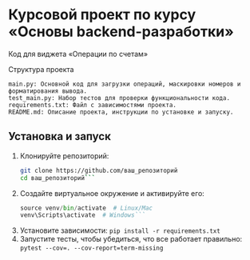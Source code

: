 # Курсовой проект по курсу «Основы backend-разработки»

Код для виджета «Операции по счетам»

Структура проекта

    main.py: Основной код для загрузки операций, маскировки номеров и форматирования вывода.
    test_main.py: Набор тестов для проверки функциональности кода.
    requirements.txt: Файл с зависимостями проекта.
    README.md: Описание проекта, инструкции по установке и запуску.


## Установка и запуск

1. Клонируйте репозиторий:
   ```bash
   git clone https://github.com/ваш_репозиторий
   cd ваш_репозиторий```
2. Создайте виртуальное окружение и активируйте его:
   ```python -m venv venv
   source venv/bin/activate  # Linux/Mac
   venv\Scripts\activate  # Windows```
3. Установите зависимости:
   ```pip install -r requirements.txt```
4. Запустите тесты, чтобы убедиться, что все работает правильно:
   ```pytest --cov=. --cov-report=term-missing```
   
